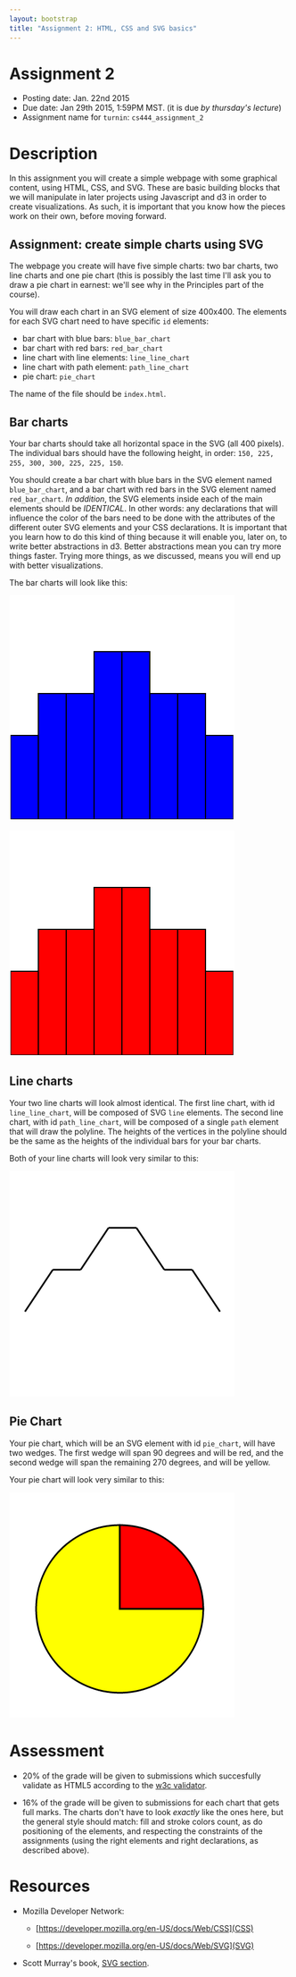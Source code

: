 ```yaml
---
layout: bootstrap
title: "Assignment 2: HTML, CSS and SVG basics"
---
```


# Assignment 2

- Posting date: Jan. 22nd 2015
- Due date: Jan 29th 2015, 1:59PM MST. (it is due *by thursday's
  lecture*)
- Assignment name for `turnin`: `cs444_assignment_2`


# Description

In this assignment you will create a simple webpage with some
graphical content, using HTML, CSS, and SVG. These are basic
building blocks that we will manipulate in later projects using
Javascript and d3 in order to create visualizations. As such, it is
important that you know how the pieces work on their own, before
moving forward.


## Assignment: create simple charts using SVG

The webpage you create will have five simple charts: two bar charts,
two line charts and one pie chart (this is possibly the last time I'll
ask you to draw a pie chart in earnest: we'll see why in the
Principles part of the course).

You will draw each chart in an SVG element of size 400x400. The
elements for each SVG chart need to have specific `id` elements:

- bar chart with blue bars: `blue_bar_chart`
- bar chart with red bars: `red_bar_chart`
- line chart with line elements: `line_line_chart`
- line chart with path element: `path_line_chart`
- pie chart: `pie_chart`

The name of the file should be `index.html`.

## Bar charts

Your bar charts should take all horizontal space in the SVG (all 400
pixels). The individual bars should have the following height, in order: `150,
225, 255, 300, 300, 225, 225, 150`.

You should create a bar chart with blue bars in the SVG element named
`blue_bar_chart`, and a bar chart with red bars in the SVG element
named `red_bar_chart`. *In addition*, the SVG elements inside each of
the main elements should be *IDENTICAL*. In other words: any
declarations that will influence the color of the bars need to be done
with the attributes of the different outer SVG elements and your CSS
declarations. It is important that you learn how to do this kind of
thing because it will enable you, later on, to write better
abstractions in d3. Better abstractions mean you can try more things
faster. Trying more things, as we discussed, means you will end up
with better visualizations.

The bar charts will look like this:

![blue bar chart](assignment_2/bar_chart_1.png)

![red bar chart](assignment_2/bar_chart_2.png)

## Line charts

Your two line charts will look almost identical. The first line chart,
with id `line_line_chart`, will be composed of SVG `line`
elements. The second line chart, with id `path_line_chart`, will be composed of a single `path`
element that will draw the polyline. The heights of the vertices in
the polyline should be the same as the heights of the individual bars
for your bar charts.

Both of your line charts will look very similar to this:

![line chart](assignment_2/line_chart.png)

## Pie Chart

Your pie chart, which will be an SVG element with id `pie_chart`, will
have two wedges. The first wedge will span 90 degrees and will be
red, and the second wedge will span the remaining 270 degrees, and
will be yellow.

Your pie chart will look very similar to this:

![pie chart](assignment_2/pie_chart.png)

# Assessment

- 20% of the grade will be given to submissions which succesfully
  validate as HTML5 according to the
  [w3c validator](http://validator.w3.org/check).
  
- 16% of the grade will be given to submissions for each chart that
  gets full marks. The charts don't have to look *exactly* like the
  ones here, but the general style should match: fill and stroke
  colors count, as do positioning of the elements, and respecting the
  constraints of the assignments (using the right elements and right
  declarations, as described above).

# Resources

- Mozilla Developer Network:

  - [https://developer.mozilla.org/en-US/docs/Web/CSS](CSS)
  
  - [https://developer.mozilla.org/en-US/docs/Web/SVG](SVG)

- Scott Murray's book,
  [SVG section](http://chimera.labs.oreilly.com/books/1230000000345/ch03.html#SVG_3).
  

